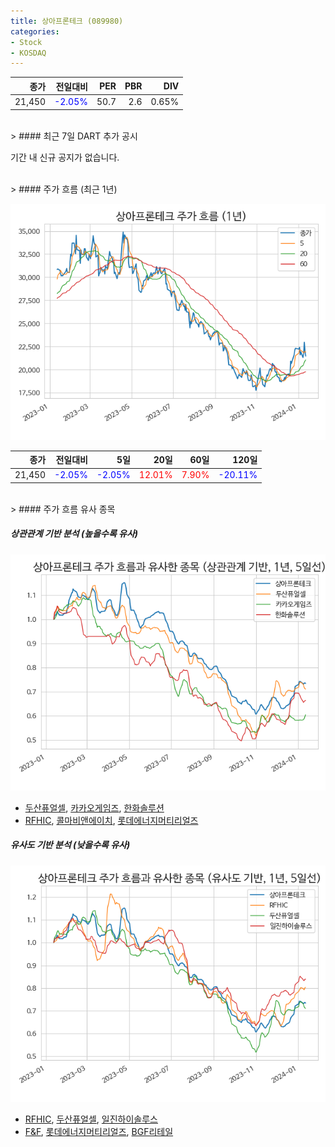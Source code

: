 ```yaml
---
title: 상아프론테크 (089980)
categories:
- Stock
- KOSDAQ
---
```


|종가|전일대비|PER|PBR|DIV|
|---:|-------:|--:|--:|--:|
|21,450|<span style="color: blue">-2.05%</span>|50.7|2.6|0.65%|

<!-- more -->

<br>
> #### 최근 7일 DART 추가 공시

기간 내 신규 공지가 없습니다.

<br>
> #### 주가 흐름 (최근 1년)

![089980](/assets/images/stock/089980.png)

|종가|전일대비|5일|20일|60일|120일|
|---:|-------:|--:|---:|---:|----:|
|21,450|<span style="color: blue">-2.05%</span>|<span style="color: blue">-2.05%</span>|<span style="color: red">12.01%</span>|<span style="color: red">7.90%</span>|<span style="color: blue">-20.11%</span>|

<br>
> #### 주가 흐름 유사 종목

##### 상관관계 기반 분석 (높을수록 유사)
![089980](/assets/images/stock/089980_corr.png)
- [두산퓨얼셀](/336260/), [카카오게임즈](/293490/), [한화솔루션](/009830/)
- [RFHIC](/218410/), [콜마비앤에이치](/200130/), [롯데에너지머티리얼즈](/020150/)

##### 유사도 기반 분석 (낮을수록 유사)
![089980](/assets/images/stock/089980_sim.png)
- [RFHIC](/218410/), [두산퓨얼셀](/336260/), [일진하이솔루스](/271940/)
- [F&F](/383220/), [롯데에너지머티리얼즈](/020150/), [BGF리테일](/282330/)